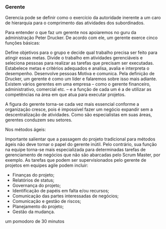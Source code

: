 ### Gerente 

Gerencia pode se definir como o exercício da autoridade inerente a um caro de hierarquia para o comprimento das atividades dos subordinados.

Para entender o que faz um gerente nos apoiaremos no guru da administração Peter Drucker. De acordo com ele, um gerente exerce cinco funções básicas:

Define objetivos para o grupo e decide qual trabalho precisa ser feito para atingir essas metas.
Divide o trabalho em atividades gerenciáveis e seleciona pessoas para realizar as tarefas que precisam ser executadas.
Estabelece metas e critérios adequados e analisa, avalia e interpreta o desempenho.
Desenvolve pessoas
Motiva e comunica.
Pela definição de Drucker, um gerente é como um líder e falaremos sobre isso mais adiante. Existem vários gerentes em uma empresa – como o gerente financeiro, administrativo, comercial etc. – e a função de cada um é a de utilizar as competências na área em que atua para executar projetos.

A figura do gerente torna-se cada vez mais essencial conforme a organização cresce, pois é impossível fazer um negócio expandir sem a descentralização de atividades. Como são especialistas em suas áreas, gerentes conduzem seu setores.

Nos métodos ágeis:

 Importante salientar que a passagem do projeto tradicional para métodos ágeis não deve tornar o papel do gerente inútil. 
 Pelo contrário, sua função na equipe torna-se mais especializada para determinadas tarefas de gerenciamento de negócios que não 
 são abarcadas pelo Scrum Master, por exemplo. As tarefas que podem ser supervisionados pelo gerente de projetos em equipes agile podem incluir:

 - Finanças do projeto;
-  Relatórios de status;
- Governança do projeto;
- Identificação de papéis em falta e/ou recursos;
- Comunicação das partes interessadas de negócios;
- Comunicação e gestão de riscos;
- Planejamento do projeto;
- Gestão da mudança.

um pomodoro de 30 minutos
